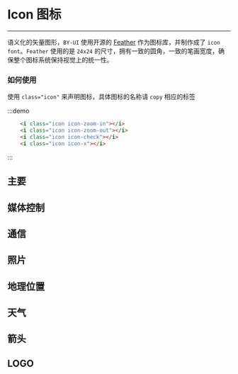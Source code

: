 # Icon 图标
----

语义化的矢量图形，`BY-UI` 使用开源的 [Feather](https://feathericons.com/) 作为图标库，并制作成了 `icon font`。`Feather` 使用的是 `24x24` 的尺寸，拥有一致的圆角，一致的笔画宽度，确保整个图标系统保持视觉上的统一性。

### 如何使用

使用 `class="icon"` 来声明图标，具体图标的名称请 `copy` 相应的标签

:::demo
```html
    <i class="icon icon-zoom-in"></i>
    <i class="icon icon-zoom-out"></i>
    <i class="icon icon-check"></i>
    <i class="icon icon-x"></i>
```
:::

## 主要

<icon-list type="core"></icon-list>

## 媒体控制

<icon-list type="media"></icon-list>

## 通信

<icon-list type="communication"></icon-list>

## 照片

<icon-list type="photo"></icon-list>

## 地理位置

<icon-list type="location"></icon-list>

## 天气

<icon-list type="weather"></icon-list>

## 箭头

<icon-list type="arrows"></icon-list>

## LOGO

<icon-list type="logos"></icon-list>

<style type="scss" scoped>
.icon {
  font-size: 20px;
  margin-right: 10px;
}
</style>
